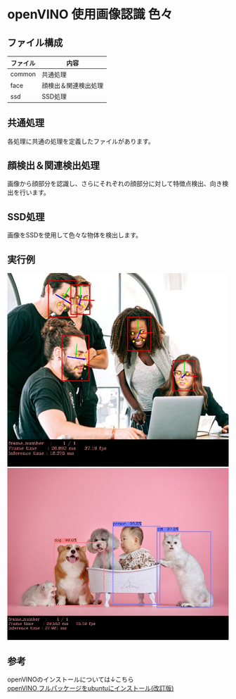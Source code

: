 # openVINO 使用画像認識 色々

## ファイル構成

| ファイル             | 内容                                             |
|----------------------|--------------------------------------------------|
| common               | 共通処理                                         |
| face                 | 顔検出＆関連検出処理                             |
| ssd                  | SSD処理                                          |



## 共通処理
各処理に共通の処理を定義したファイルがあります。

## 顔検出＆関連検出処理
画像から顔部分を認識し、さらにそれぞれの顔部分に対して特徴点検出、向き検出を行います。


## SSD処理
画像をSSDを使用して色々な物体を検出します。

## 実行例
![実行例](sample/face_out.jpg)
![実行例](sample/ssd_out.jpg)


## 参考
openVINOのインストールについては↓こちら  
[openVINO フルパッケージをubuntuにインストール(改訂版)](https://ippei8jp.github.io/memoBlog/2020/06/16/openVINO_ubuntu_2.html)
